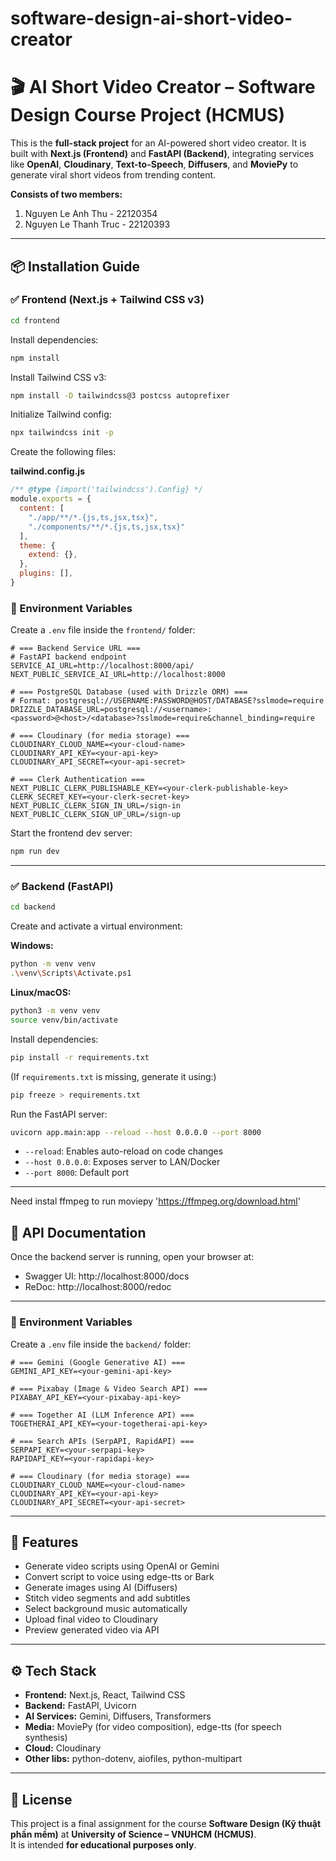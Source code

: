 # software-design-ai-short-video-creator

# 🎬 AI Short Video Creator – Software Design Course Project (HCMUS)

This is the **full-stack project** for an AI-powered short video creator. It is built with **Next.js (Frontend)** and **FastAPI (Backend)**, integrating services like **OpenAI**, **Cloudinary**, **Text-to-Speech**, **Diffusers**, and **MoviePy** to generate viral short videos from trending content.

**Consists of two members:**
1. Nguyen Le Anh Thu - 22120354
2. Nguyen Le Thanh Truc - 22120393

---

## 📦 Installation Guide

### ✅ Frontend (Next.js + Tailwind CSS v3)

```bash
cd frontend
```

Install dependencies:

```bash
npm install
```

Install Tailwind CSS v3:

```bash
npm install -D tailwindcss@3 postcss autoprefixer
```

Initialize Tailwind config:

```bash
npx tailwindcss init -p
```

Create the following files:

**tailwind.config.js**
```js
/** @type {import('tailwindcss').Config} */
module.exports = {
  content: [
    "./app/**/*.{js,ts,jsx,tsx}",
    "./components/**/*.{js,ts,jsx,tsx}"
  ],
  theme: {
    extend: {},
  },
  plugins: [],
}
```

### 🔐 Environment Variables

Create a `.env` file inside the `frontend/` folder:

```env
# === Backend Service URL ===
# FastAPI backend endpoint
SERVICE_AI_URL=http://localhost:8000/api/
NEXT_PUBLIC_SERVICE_AI_URL=http://localhost:8000

# === PostgreSQL Database (used with Drizzle ORM) ===
# Format: postgresql://USERNAME:PASSWORD@HOST/DATABASE?sslmode=require
DRIZZLE_DATABASE_URL=postgresql://<username>:<password>@<host>/<database>?sslmode=require&channel_binding=require

# === Cloudinary (for media storage) ===
CLOUDINARY_CLOUD_NAME=<your-cloud-name>
CLOUDINARY_API_KEY=<your-api-key>
CLOUDINARY_API_SECRET=<your-api-secret>

# === Clerk Authentication ===
NEXT_PUBLIC_CLERK_PUBLISHABLE_KEY=<your-clerk-publishable-key>
CLERK_SECRET_KEY=<your-clerk-secret-key>
NEXT_PUBLIC_CLERK_SIGN_IN_URL=/sign-in
NEXT_PUBLIC_CLERK_SIGN_UP_URL=/sign-up

```


Start the frontend dev server:

```bash
npm run dev
```

---

### ✅ Backend (FastAPI)

```bash
cd backend
```

Create and activate a virtual environment:

**Windows:**
```bash
python -m venv venv
.\venv\Scripts\Activate.ps1
```

**Linux/macOS:**
```bash
python3 -m venv venv
source venv/bin/activate
```

Install dependencies:

```bash
pip install -r requirements.txt
```

(If `requirements.txt` is missing, generate it using:)

```bash
pip freeze > requirements.txt
```

Run the FastAPI server:

```bash
uvicorn app.main:app --reload --host 0.0.0.0 --port 8000
```

- `--reload`: Enables auto-reload on code changes
- `--host 0.0.0.0`: Exposes server to LAN/Docker
- `--port 8000`: Default port

---

Need instal ffmpeg to run moviepy 'https://ffmpeg.org/download.html'

## 🔗 API Documentation

Once the backend server is running, open your browser at:

- Swagger UI: http://localhost:8000/docs
- ReDoc: http://localhost:8000/redoc

---

### 🔐 Environment Variables

Create a `.env` file inside the `backend/` folder:

```env
# === Gemini (Google Generative AI) ===
GEMINI_API_KEY=<your-gemini-api-key>

# === Pixabay (Image & Video Search API) ===
PIXABAY_API_KEY=<your-pixabay-api-key>

# === Together AI (LLM Inference API) ===
TOGETHERAI_API_KEY=<your-togetherai-api-key>

# === Search APIs (SerpAPI, RapidAPI) ===
SERPAPI_KEY=<your-serpapi-key>
RAPIDAPI_KEY=<your-rapidapi-key>

# === Cloudinary (for media storage) ===
CLOUDINARY_CLOUD_NAME=<your-cloud-name>
CLOUDINARY_API_KEY=<your-api-key>
CLOUDINARY_API_SECRET=<your-api-secret>

```

---

## 🎯 Features

- Generate video scripts using OpenAI or Gemini
- Convert script to voice using edge-tts or Bark
- Generate images using AI (Diffusers)
- Stitch video segments and add subtitles
- Select background music automatically
- Upload final video to Cloudinary
- Preview generated video via API

---

## ⚙️ Tech Stack

- **Frontend:** Next.js, React, Tailwind CSS
- **Backend:** FastAPI, Uvicorn
- **AI Services:** Gemini, Diffusers, Transformers
- **Media:** MoviePy (for video composition), edge-tts (for speech synthesis)
- **Cloud:** Cloudinary
- **Other libs:** python-dotenv, aiofiles, python-multipart

---

## 📄 License

This project is a final assignment for the course **Software Design (Kỹ thuật phần mềm)** at **University of Science – VNUHCM (HCMUS)**.  
It is intended **for educational purposes only**.
